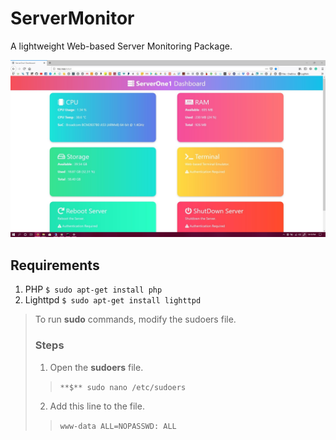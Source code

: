 # ServerMonitor
A lightweight Web-based Server Monitoring Package.

![picture alt](https://raw.githubusercontent.com/mukherjeearnab/ServerMonitor/master/SharedScreenshot.jpg "Screenshot")

## Requirements
1. PHP
```$ sudo apt-get install php```
2. Lighttpd
```$ sudo apt-get install lighttpd```

> To run **sudo** commands, modify the sudoers file.
> ### Steps
> 1. Open the **sudoers** file.
>> ```**$** sudo nano /etc/sudoers```
> 2. Add this line to the file.
>> ```www-data ALL=NOPASSWD: ALL```
